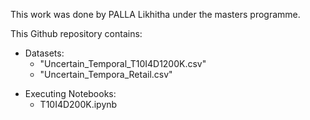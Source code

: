 This work was done by PALLA Likhitha under the masters programme.

This Github repository contains:
* Datasets:
  * "Uncertain_Temporal_T10I4D1200K.csv"
  * "Uncertain_Tempora_Retail.csv"


- Executing Notebooks:
  - T10I4D200K.ipynb

